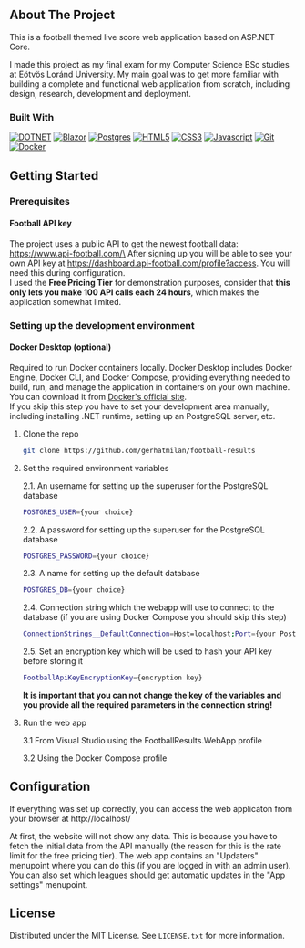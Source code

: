 ## About The Project

This is a football themed live score web application based on ASP.NET Core.

I made this project as my final exam for my Computer Science BSc studies at Eötvös Loránd University.
My main goal was to get more familiar with building a complete and functional web application from scratch, including design, research, development and deployment.


### Built With

[![DOTNET]][DOTNET-url]
[![Blazor]][Blazor-url]
[![Postgres]][Postgres-url]
[![HTML5]][HTML5-url]
[![CSS3]][CSS3-url]
[![Javascript]][Javascript-url]
[![Git]][Git-url]
[![Docker]][Docker-url]

<!-- GETTING STARTED -->
## Getting Started

### Prerequisites

#### Football API key
The project uses a public API to get the newest football data: https://www.api-football.com/\
After signing up you will be able to see your own API key at https://dashboard.api-football.com/profile?access. You will need this during configuration.\
I used the <b>Free Pricing Tier</b> for demonstration purposes, consider that <b>this only lets you make 100 API calls each 24 hours</b>, which makes the application somewhat limited.

### Setting up the development environment 

#### Docker Desktop (optional)
Required to run Docker containers locally. Docker Desktop includes Docker Engine, Docker CLI, and Docker Compose, providing everything needed to build, run, and manage the application in containers on your own machine. You can download it from [Docker's official site](https://www.docker.com/get-started).\
If you skip this step you have to set your development area manually, including installing .NET runtime, setting up an PostgreSQL server, etc.

1. Clone the repo
   ```sh
   git clone https://github.com/gerhatmilan/football-results
   ```

2. Set the required environment variables

    2.1. An username for setting up the superuser for the PostgreSQL database
    ```sh
    POSTGRES_USER={your choice}
    ```

    2.2. A password for setting up the superuser for the PostgreSQL database
    ```sh
    POSTGRES_PASSWORD={your choice}
    ```

    2.3. A name for setting up the default database
    ```sh
    POSTGRES_DB={your choice}
    ```

    2.4. Connection string which the webapp will use to connect to the database (if you are using Docker Compose you should skip this step)

    ```sh
    ConnectionStrings__DefaultConnection=Host=localhost;Port={your PostgreSQL server port};Database={your choice at 3.3};Username={your choice at 3.1};Password={your choice at 3.2}
    ```

    2.5. Set an encryption key which will be used to hash your API key before storing it
    ```sh
    FootballApiKeyEncryptionKey={encryption key}
    ```

    <b>It is important that you can not change the key of the variables and you provide all the required parameters in the connection string!</b>
    
3. Run the web app

    3.1 From Visual Studio using the FootballResults.WebApp profile

    3.2 Using the Docker Compose profile

## Configuration

If everything was set up correctly, you can access the web applicaton from your browser at http://localhost/

At first, the website will not show any data. This is because you have to fetch the initial data from the API manually (the reason for this is the rate limit for the free pricing tier). The web app contains an "Updaters" menupoint where you can do this (if you are logged in with an admin user). You can also set which leagues should get automatic updates in the "App settings" menupoint.

## License

Distributed under the MIT License. See `LICENSE.txt` for more information.



[DOTNET]: https://img.shields.io/badge/DOTNET-512BD4?style=for-the-badge&logo=dotnet&logoColor=ffffff
[DOTNET-url]: https://dotnet.microsoft.com/en-us/
[Blazor]: https://img.shields.io/badge/blazor-512BD4?style=for-the-badge&logo=blazor&logoColor=ffffff
[Blazor-url]: https://dotnet.microsoft.com/en-us/apps/aspnet/web-apps/blazor
[Postgres]: https://img.shields.io/badge/postgres-4169E1?style=for-the-badge&logo=postgresql&logoColor=ffffff
[Postgres-url]: https://www.postgresql.org/
[HTML5]: https://img.shields.io/badge/HTML5-E34F26?style=for-the-badge&logo=html5&logoColor=ffffff
[HTML5-url]: https://www.w3schools.com/html/
[CSS3]: https://img.shields.io/badge/CSS3-1572B6?style=for-the-badge&logo=css3&logoColor=ffffff
[CSS3-url]: https://www.w3schools.com/css/
[Javascript]: https://img.shields.io/badge/javascript-F7DF1E?style=for-the-badge&logo=javascript&logoColor=ffffff
[Javascript-url]: https://developer.mozilla.org/en-US/docs/Web/JavaScript
[Git]: https://img.shields.io/badge/git-F05032?style=for-the-badge&logo=git&logoColor=ffffff
[Git-url]: https://git-scm.com/
[Docker]: https://img.shields.io/badge/docker-2496ED?style=for-the-badge&logo=docker&logoColor=ffffff
[Docker-url]: https://www.docker.com/
